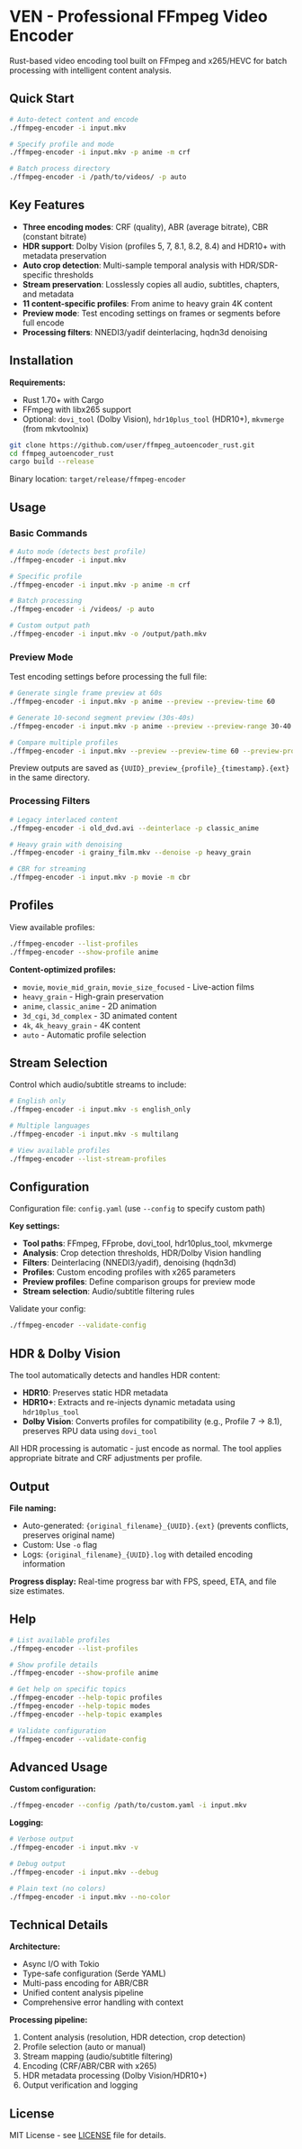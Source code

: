 # VEN - Professional FFmpeg Video Encoder

Rust-based video encoding tool built on FFmpeg and x265/HEVC for batch processing with intelligent content analysis.

## Quick Start

```bash
# Auto-detect content and encode
./ffmpeg-encoder -i input.mkv

# Specify profile and mode
./ffmpeg-encoder -i input.mkv -p anime -m crf

# Batch process directory
./ffmpeg-encoder -i /path/to/videos/ -p auto
```

## Key Features

- **Three encoding modes**: CRF (quality), ABR (average bitrate), CBR (constant bitrate)
- **HDR support**: Dolby Vision (profiles 5, 7, 8.1, 8.2, 8.4) and HDR10+ with metadata preservation
- **Auto crop detection**: Multi-sample temporal analysis with HDR/SDR-specific thresholds
- **Stream preservation**: Losslessly copies all audio, subtitles, chapters, and metadata
- **11 content-specific profiles**: From anime to heavy grain 4K content
- **Preview mode**: Test encoding settings on frames or segments before full encode
- **Processing filters**: NNEDI3/yadif deinterlacing, hqdn3d denoising

## Installation

**Requirements:**
- Rust 1.70+ with Cargo
- FFmpeg with libx265 support
- Optional: `dovi_tool` (Dolby Vision), `hdr10plus_tool` (HDR10+), `mkvmerge` (from mkvtoolnix)

```bash
git clone https://github.com/user/ffmpeg_autoencoder_rust.git
cd ffmpeg_autoencoder_rust
cargo build --release
```

Binary location: `target/release/ffmpeg-encoder`

## Usage

### Basic Commands
```bash
# Auto mode (detects best profile)
./ffmpeg-encoder -i input.mkv

# Specific profile
./ffmpeg-encoder -i input.mkv -p anime -m crf

# Batch processing
./ffmpeg-encoder -i /videos/ -p auto

# Custom output path
./ffmpeg-encoder -i input.mkv -o /output/path.mkv
```

### Preview Mode
Test encoding settings before processing the full file:

```bash
# Generate single frame preview at 60s
./ffmpeg-encoder -i input.mkv -p anime --preview --preview-time 60

# Generate 10-second segment preview (30s-40s)
./ffmpeg-encoder -i input.mkv -p anime --preview --preview-range 30-40

# Compare multiple profiles
./ffmpeg-encoder -i input.mkv --preview --preview-time 60 --preview-profile anime_comparison
```

Preview outputs are saved as `{UUID}_preview_{profile}_{timestamp}.{ext}` in the same directory.

### Processing Filters
```bash
# Legacy interlaced content
./ffmpeg-encoder -i old_dvd.avi --deinterlace -p classic_anime

# Heavy grain with denoising
./ffmpeg-encoder -i grainy_film.mkv --denoise -p heavy_grain

# CBR for streaming
./ffmpeg-encoder -i input.mkv -p movie -m cbr
```

## Profiles

View available profiles:
```bash
./ffmpeg-encoder --list-profiles
./ffmpeg-encoder --show-profile anime
```

**Content-optimized profiles:**
- `movie`, `movie_mid_grain`, `movie_size_focused` - Live-action films
- `heavy_grain` - High-grain preservation
- `anime`, `classic_anime` - 2D animation
- `3d_cgi`, `3d_complex` - 3D animated content
- `4k`, `4k_heavy_grain` - 4K content
- `auto` - Automatic profile selection

## Stream Selection

Control which audio/subtitle streams to include:

```bash
# English only
./ffmpeg-encoder -i input.mkv -s english_only

# Multiple languages
./ffmpeg-encoder -i input.mkv -s multilang

# View available profiles
./ffmpeg-encoder --list-stream-profiles
```

## Configuration

Configuration file: `config.yaml` (use `--config` to specify custom path)

**Key settings:**
- **Tool paths**: FFmpeg, FFprobe, dovi_tool, hdr10plus_tool, mkvmerge
- **Analysis**: Crop detection thresholds, HDR/Dolby Vision handling
- **Filters**: Deinterlacing (NNEDI3/yadif), denoising (hqdn3d)
- **Profiles**: Custom encoding profiles with x265 parameters
- **Preview profiles**: Define comparison groups for preview mode
- **Stream selection**: Audio/subtitle filtering rules

Validate your config:
```bash
./ffmpeg-encoder --validate-config
```

## HDR & Dolby Vision

The tool automatically detects and handles HDR content:

- **HDR10**: Preserves static HDR metadata
- **HDR10+**: Extracts and re-injects dynamic metadata using `hdr10plus_tool`
- **Dolby Vision**: Converts profiles for compatibility (e.g., Profile 7 → 8.1), preserves RPU data using `dovi_tool`

All HDR processing is automatic - just encode as normal. The tool applies appropriate bitrate and CRF adjustments per profile.

## Output

**File naming:**
- Auto-generated: `{original_filename}_{UUID}.{ext}` (prevents conflicts, preserves original name)
- Custom: Use `-o` flag
- Logs: `{original_filename}_{UUID}.log` with detailed encoding information

**Progress display:**
Real-time progress bar with FPS, speed, ETA, and file size estimates.

## Help

```bash
# List available profiles
./ffmpeg-encoder --list-profiles

# Show profile details
./ffmpeg-encoder --show-profile anime

# Get help on specific topics
./ffmpeg-encoder --help-topic profiles
./ffmpeg-encoder --help-topic modes
./ffmpeg-encoder --help-topic examples

# Validate configuration
./ffmpeg-encoder --validate-config
```

## Advanced Usage

**Custom configuration:**
```bash
./ffmpeg-encoder --config /path/to/custom.yaml -i input.mkv
```

**Logging:**
```bash
# Verbose output
./ffmpeg-encoder -i input.mkv -v

# Debug output
./ffmpeg-encoder -i input.mkv --debug

# Plain text (no colors)
./ffmpeg-encoder -i input.mkv --no-color
```

## Technical Details

**Architecture:**
- Async I/O with Tokio
- Type-safe configuration (Serde YAML)
- Multi-pass encoding for ABR/CBR
- Unified content analysis pipeline
- Comprehensive error handling with context

**Processing pipeline:**
1. Content analysis (resolution, HDR detection, crop detection)
2. Profile selection (auto or manual)
3. Stream mapping (audio/subtitle filtering)
4. Encoding (CRF/ABR/CBR with x265)
5. HDR metadata processing (Dolby Vision/HDR10+)
6. Output verification and logging

## License

MIT License - see [LICENSE](LICENSE) file for details.